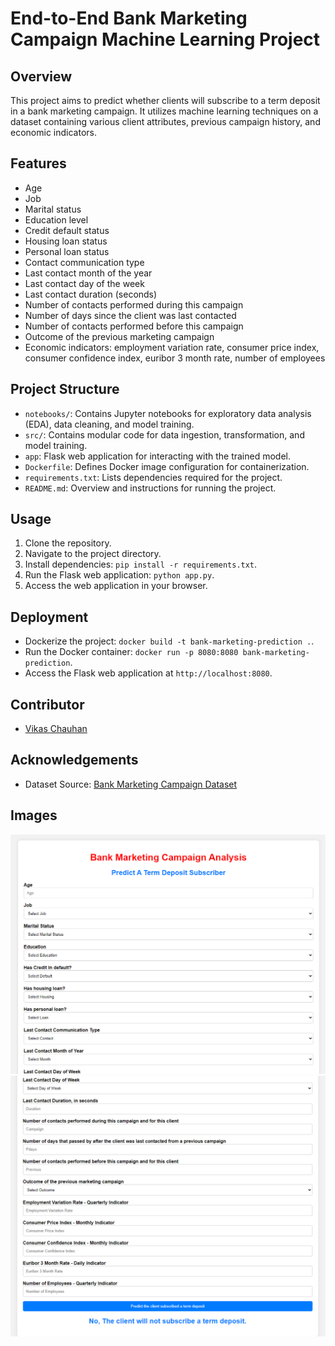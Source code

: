 # End-to-End Bank Marketing Campaign Machine Learning Project

## Overview
This project aims to predict whether clients will subscribe to a term deposit in a bank marketing campaign. It utilizes machine learning techniques on a dataset containing various client attributes, previous campaign history, and economic indicators.

## Features
- Age
- Job
- Marital status
- Education level
- Credit default status
- Housing loan status
- Personal loan status
- Contact communication type
- Last contact month of the year
- Last contact day of the week
- Last contact duration (seconds)
- Number of contacts performed during this campaign
- Number of days since the client was last contacted
- Number of contacts performed before this campaign
- Outcome of the previous marketing campaign
- Economic indicators: employment variation rate, consumer price index, consumer confidence index, euribor 3 month rate, number of employees

## Project Structure
- `notebooks/`: Contains Jupyter notebooks for exploratory data analysis (EDA), data cleaning, and model training.
- `src/`: Contains modular code for data ingestion, transformation, and model training.
- `app`: Flask web application for interacting with the trained model.
- `Dockerfile`: Defines Docker image configuration for containerization.
- `requirements.txt`: Lists dependencies required for the project.
- `README.md`: Overview and instructions for running the project.

## Usage
1. Clone the repository.
2. Navigate to the project directory.
3. Install dependencies: `pip install -r requirements.txt`.
4. Run the Flask web application: `python app.py`.
5. Access the web application in your browser.

## Deployment
- Dockerize the project: `docker build -t bank-marketing-prediction .`.
- Run the Docker container: `docker run -p 8080:8080 bank-marketing-prediction`.
- Access the Flask web application at `http://localhost:8080`.

## Contributor
- [Vikas Chauhan](https://github.com/vikaschauhan734)

## Acknowledgements
- Dataset Source: [Bank Marketing Campaign Dataset](https://www.kaggle.com/datasets/muhammedabdelrasoul/bank-marketing/data)

## Images
![1.png](1.png)
![2.png](2.png)